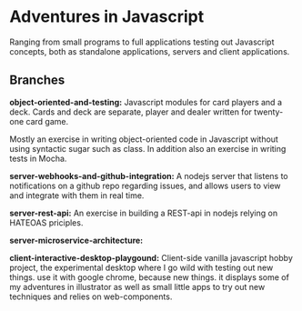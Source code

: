 # Adventures in Javascript
Ranging from small programs to full applications testing out Javascript concepts, both as standalone applications, servers and client applications.

## Branches

**object-oriented-and-testing:** 
Javascript modules for card players and a deck. Cards and deck are separate, player and dealer written for twenty-one card game.

Mostly an exercise in writing object-oriented code in Javascript without using syntactic sugar such as class. In addition also an exercise in writing tests in Mocha.

**server-webhooks-and-github-integration:** 
A nodejs server that listens to notifications on a github repo regarding issues, and allows users to view and integrate with them in real time.

**server-rest-api:** An exercise in building a REST-api in nodejs relying on HATEOAS priciples.

**server-microservice-architecture:**

**client-interactive-desktop-playgound:** Client-side vanilla javascript hobby project, the experimental desktop where I go wild with testing out new things. use it with google chrome, because new things. it displays some of my adventures in illustrator as well as small little apps to try out new techniques and relies on web-components.
